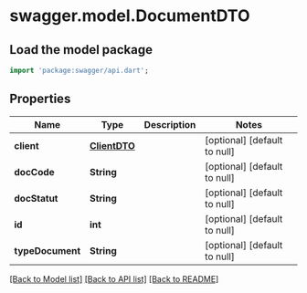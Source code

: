 # swagger.model.DocumentDTO

## Load the model package
```dart
import 'package:swagger/api.dart';
```

## Properties
Name | Type | Description | Notes
------------ | ------------- | ------------- | -------------
**client** | [**ClientDTO**](ClientDTO.md) |  | [optional] [default to null]
**docCode** | **String** |  | [optional] [default to null]
**docStatut** | **String** |  | [optional] [default to null]
**id** | **int** |  | [optional] [default to null]
**typeDocument** | **String** |  | [optional] [default to null]

[[Back to Model list]](../README.md#documentation-for-models) [[Back to API list]](../README.md#documentation-for-api-endpoints) [[Back to README]](../README.md)

